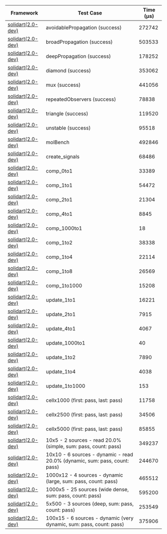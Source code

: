| Framework | Test Case | Time (μs) |
| --- | --- | --- |
| [solidart(2.0-dev)](https://github.com/nank1ro/solidart/tree/dev) | avoidablePropagation (success) | 272742 |
| [solidart(2.0-dev)](https://github.com/nank1ro/solidart/tree/dev) | broadPropagation (success) | 503533 |
| [solidart(2.0-dev)](https://github.com/nank1ro/solidart/tree/dev) | deepPropagation (success) | 178252 |
| [solidart(2.0-dev)](https://github.com/nank1ro/solidart/tree/dev) | diamond (success) | 353062 |
| [solidart(2.0-dev)](https://github.com/nank1ro/solidart/tree/dev) | mux (success) | 441056 |
| [solidart(2.0-dev)](https://github.com/nank1ro/solidart/tree/dev) | repeatedObservers (success) | 78838 |
| [solidart(2.0-dev)](https://github.com/nank1ro/solidart/tree/dev) | triangle (success) | 119520 |
| [solidart(2.0-dev)](https://github.com/nank1ro/solidart/tree/dev) | unstable (success) | 95518 |
| [solidart(2.0-dev)](https://github.com/nank1ro/solidart/tree/dev) | molBench | 492846 |
| [solidart(2.0-dev)](https://github.com/nank1ro/solidart/tree/dev) | create_signals | 68486 |
| [solidart(2.0-dev)](https://github.com/nank1ro/solidart/tree/dev) | comp_0to1 | 33389 |
| [solidart(2.0-dev)](https://github.com/nank1ro/solidart/tree/dev) | comp_1to1 | 54472 |
| [solidart(2.0-dev)](https://github.com/nank1ro/solidart/tree/dev) | comp_2to1 | 21304 |
| [solidart(2.0-dev)](https://github.com/nank1ro/solidart/tree/dev) | comp_4to1 | 8845 |
| [solidart(2.0-dev)](https://github.com/nank1ro/solidart/tree/dev) | comp_1000to1 | 18 |
| [solidart(2.0-dev)](https://github.com/nank1ro/solidart/tree/dev) | comp_1to2 | 38338 |
| [solidart(2.0-dev)](https://github.com/nank1ro/solidart/tree/dev) | comp_1to4 | 22114 |
| [solidart(2.0-dev)](https://github.com/nank1ro/solidart/tree/dev) | comp_1to8 | 26569 |
| [solidart(2.0-dev)](https://github.com/nank1ro/solidart/tree/dev) | comp_1to1000 | 15208 |
| [solidart(2.0-dev)](https://github.com/nank1ro/solidart/tree/dev) | update_1to1 | 16221 |
| [solidart(2.0-dev)](https://github.com/nank1ro/solidart/tree/dev) | update_2to1 | 7915 |
| [solidart(2.0-dev)](https://github.com/nank1ro/solidart/tree/dev) | update_4to1 | 4067 |
| [solidart(2.0-dev)](https://github.com/nank1ro/solidart/tree/dev) | update_1000to1 | 40 |
| [solidart(2.0-dev)](https://github.com/nank1ro/solidart/tree/dev) | update_1to2 | 7890 |
| [solidart(2.0-dev)](https://github.com/nank1ro/solidart/tree/dev) | update_1to4 | 4038 |
| [solidart(2.0-dev)](https://github.com/nank1ro/solidart/tree/dev) | update_1to1000 | 153 |
| [solidart(2.0-dev)](https://github.com/nank1ro/solidart/tree/dev) | cellx1000 (first: pass, last: pass) | 11758 |
| [solidart(2.0-dev)](https://github.com/nank1ro/solidart/tree/dev) | cellx2500 (first: pass, last: pass) | 34506 |
| [solidart(2.0-dev)](https://github.com/nank1ro/solidart/tree/dev) | cellx5000 (first: pass, last: pass) | 85855 |
| [solidart(2.0-dev)](https://github.com/nank1ro/solidart/tree/dev) | 10x5 - 2 sources - read 20.0% (simple, sum: pass, count: pass) | 349237 |
| [solidart(2.0-dev)](https://github.com/nank1ro/solidart/tree/dev) | 10x10 - 6 sources - dynamic - read 20.0% (dynamic, sum: pass, count: pass) | 244670 |
| [solidart(2.0-dev)](https://github.com/nank1ro/solidart/tree/dev) | 1000x12 - 4 sources - dynamic (large, sum: pass, count: pass) | 465512 |
| [solidart(2.0-dev)](https://github.com/nank1ro/solidart/tree/dev) | 1000x5 - 25 sources (wide dense, sum: pass, count: pass) | 595200 |
| [solidart(2.0-dev)](https://github.com/nank1ro/solidart/tree/dev) | 5x500 - 3 sources (deep, sum: pass, count: pass) | 253549 |
| [solidart(2.0-dev)](https://github.com/nank1ro/solidart/tree/dev) | 100x15 - 6 sources - dynamic (very dynamic, sum: pass, count: pass) | 375906 |
